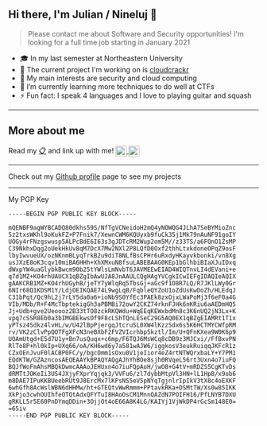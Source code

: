 ## Hi there, I'm Julian / Nineluj 👋
> Please contact me about Software and Security opportunities! I'm looking for a full time job starting in January 2021

- 🎓 In my last semester at Northeastern University
- 🔭 The current project I'm working on is [cloudcrackr][cloudcrackr]
- 🏴 My main interests are security and cloud computing
- 🌱 I’m currently learning more techniques to do well at CTFs
- ⚡ Fun fact: I speak 4 languages and I love to playing guitar and squash

---

## More about me

Read my [📋](https://github.com/Nineluj/Nineluj/blob/master/files/Julian_Hirn_Resume.pdf) and link up with me!
<a href="https://linkedin.com/in/julianhirn">
<img alt="Nineluj | LinkedIn" style="vertical-align:top;" width="22px" src="https://cdn.jsdelivr.net/npm/simple-icons@v3/icons/linkedin.svg" />
</a>
<a href="mailto:julian.hirn@protonmail.com">
<img alt="Nineluj | Email" style="vertical-align:top;" width="22px" src="https://cdn.jsdelivr.net/npm/simple-icons@v3/icons/protonmail.svg" />
</a>

---

Check out my [Github profile](https://github.com/Nineluj) page to see my projects

---

My PGP Key

```
-----BEGIN PGP PUBLIC KEY BLOCK-----

mQENBF9agWYBCADQ80dkhs59S/NfTgVCNeidoH2mQ4yNOWQG4JLhA7SeBYMioZnc
5z2txsWKhl9oKukFZ+P7Fnik7/XewnCWM6KQUyxb9fuCk35j1Mk79nAuNF91goIY
UOGy4rFNzgswusp5ALPcBdE6I63s3gJDTcRM2Wup2om5M//z33TS/a6FQnO1ZsMP
C39NkhxDqg2oUekHkUv8qM7DcX7Mw2NXl2P8LQfD0Oxf2thhLtxkdoneOPqZ9osF
lbyIwvueUX/ozNKnmBLyqTrkB2u9diT8NLfBsCPHr6uRxdyHKayvkbonki/vn8Xg
usJXzE8oK3cqv10miBA6HHh+XhXMxuN8fsuLABEBAAG0KEp1bGlhbiBIaXJuIDxq
dWxpYW4uaGlybkBwcm90b25tYWlsLmNvbT6JAVMEEwEIAD4WIQTnvLI4dEVani+e
q7d1MZ+KO4rhUAUCX1qBZgIbAwUJA8JnAAULCQgHAgYVCgkICwIEFgIDAQIeAQIX
gAAKCRB1MZ+KO4rhUGyhB/jeTY7yWlqRq5TbsGj+aGc9f1O8R7LQ/R7JKlLWy0Gr
6NIr68Q1KDSM1Y/LdjOEIKQAE74L9wgLqB/FqbleQYZoU1oZdUsKwDoZh/HLEdqJ
C31bPqt/Qc9hL2j7rLY5da0a6+ioNb9S0YfEc3PAEk8zxOjxLWaPoMj3f6eF0a4G
VIb/MDb/R+F4McTbptekigGh3aPBMBi72owY2CKZ74rknFJHk6nKRiu6aAEDmHQ5
Jj+Udb+gve2Ueoooz2B33tTO8zckRKQWdu+WqEEqKEWxbdMn8c3K6nUQ2jN3Lx+K
vpq7cSSR8Eb0a3bIMGBEkwsOf9F8cLShTQnLESeC29G5AQ0EX1qBZgEIAMRt1T1x
yPTsz4Sdkz4lvHL/w/U42lBpPjergqJtcruSL0XW4lKzzSdx6s5K6HCTMYCWfpRM
rv/VK2zClvPpQOTFgXFcN3neBXbF2FVZVIcrhbp5kztl/Im/U+QFnKXea9W0K6p9
UOAmUtgd+E5d7U1y+Bn7usQuqx+c6mp/F6TQJ6MsWCq8cDB9z3MJCxi//FfBxvPN
RlTo8P+hl0kIp+UXq66/oA/KH6wd6y7a581wAJW6/iggkosV3eukRuiqqJKFcR1z
CZxOEnJvuF0lACBP0FC/y/bgcOmm1sOxu0V1jeIior4eZ4rtNTWQrxbaLY+Y7PM1
EQdKTW/GZAzncosAEQEAAYkBPAQYAQgAJhYhBOe8sjh0RVqeL56rt3Uxn4o7iuFQ
BQJfWoFmAhsMBQkDwmcAAAoJEHUxn4o7iuFQpAoH/jwO8+G4tV+mRDZS5CgKTvDs
dRMTtJOKeIi3US4JXjyFXprYqjqk3/VVFu6/zl7dybbMtpVl3HN+lL1Hp8/x9ob6
m8DAE7IPuKKBUeebRUt9J8ErcMx7lKPsNS5eV5pNYqTgjnlrIpIkV3tX8c4oEXKF
6whGfh8AcWslWBN6dHHMw/ht+GTEQtvWwRmmm+PPtavkRKa+DSMtTW/Xs0w85IKK
XkPjo3cwhOUIhfeOTQtAdxQFYTuI8HAoOsCM1MnnQAZdN7POIFH16/PfLNYB7DXU
gRKLL5r5E60PnDYmqDDin+3OjjOt4oE66A8K4LG/KAIYj1VjWkDP4rGcSm148E0=
=65iv
-----END PGP PUBLIC KEY BLOCK-----
```

[cloudcrackr]: https://github.com/nineluj/cloudcrackr
